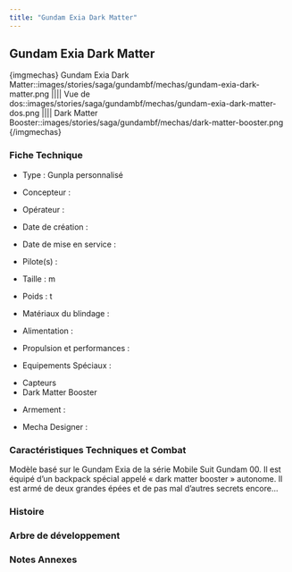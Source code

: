 ```yaml
---
title: "Gundam Exia Dark Matter"
---
```


Gundam Exia Dark Matter
-----------------------


{imgmechas}
Gundam Exia Dark Matter::images/stories/saga/gundambf/mechas/gundam-exia-dark-matter.png
||||
Vue de dos::images/stories/saga/gundambf/mechas/gundam-exia-dark-matter-dos.png
||||
Dark Matter Booster::images/stories/saga/gundambf/mechas/dark-matter-booster.png
{/imgmechas}
### Fiche Technique



- Type : Gunpla personnalisé
  
- Concepteur : 
  
- Opérateur : 
  
- Date de création : 
  
- Date de mise en service : 
  
- Pilote(s) : 
  
- Taille : m
  
- Poids : t
  
- Matériaux du blindage : 
  
- Alimentation : 
  
- Propulsion et performances : 
  
- Equipements Spéciaux :


* Capteurs
* Dark Matter Booster


- Armement :




- Mecha Designer : 


### Caractéristiques Techniques et Combat


Modèle basé sur le Gundam Exia de la série Mobile Suit Gundam 00. Il est équipé d’un backpack spécial appelé « dark matter booster » autonome. Il est armé de deux grandes épées et de pas mal d’autres secrets encore…


### Histoire


### Arbre de développement


### Notes Annexes


